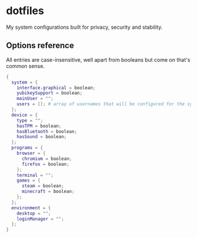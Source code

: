 # dotfiles

My system configurations built for privacy, security and stability.

## Options reference

All entries are case-insensitive, well apart from booleans but come on that's common sense.

```nix
{
  system = {
    interface.graphical = boolean;
    yubikeySupport = boolean;
    mainUser = "";
    users = []; # array of usernames that will be configured for the system
  };
  device = {
    type = "";
    hasTPM = boolean;
    hasBluetooth = boolean;
    hasSound = boolean;
  };
  programs = {
    browser = {
      chromium = boolean;
      firefox = boolean;
    };
    terminal = "";
    games = {
      steam = boolean;
      minecraft = boolean;
    };
  };
  environment = {
    desktop = "";
    loginManager = "";
  };
}
```
